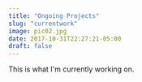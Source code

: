 ```yaml
---
title: "Ongoing Projects"
slug: "currentwork"
image: pic02.jpg
date: 2017-10-31T22:27:21-05:00
draft: false
---
```


This is what I'm currently working on.
